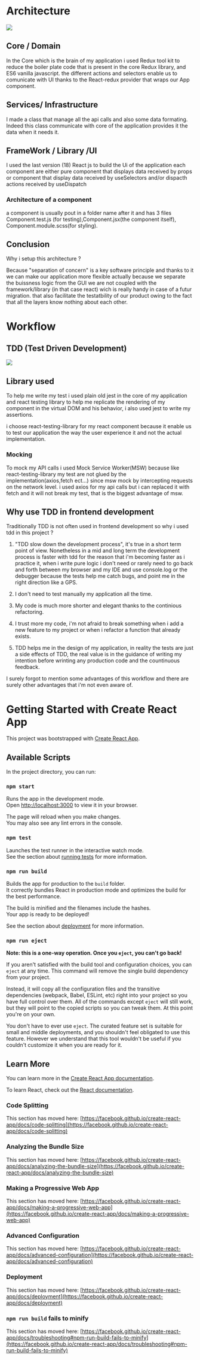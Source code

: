 # Architecture

![](public/img/Architecture.PNG)

## Core / Domain

In the Core which is the brain of my application i used Redux tool kit to reduce the boiler plate code that is present in the core Redux library, and ES6 vanilla javascript. the different actions and selectors enable us to comunicate with UI thanks to the React-redux provider that wraps our App component.

## Services/ Infrastructure

I made a class that manage all the api calls and also some data formating.
Indeed this class communicate with core of the application provides it the data when it needs it.

## FrameWork / Library /UI

I used the last version (18) React js to build the Ui of the application each component are either pure component that displays data received by props or component that display data received by useSelectors and/or dispacth actions received by useDispatch

### Architecture of a component

a component is usually pout in a folder name after it and has 3 files Component.test.js (for testing),Component.jsx(the component itself), Component.module.scss(for styling).

## Conclusion

Why i setup this architecture ?

Because "separation of concern" is a key software principle and thanks to it we can make our application more flexible actually because we separate the buissness logic from the GUI we are not coupled with the framework/library (in that case react) wich is really handy in case of a futur migration. that also facilitate the testatbility of our product owing to the fact that all the layers know nothing about each other.

# Workflow

## TDD (Test Driven Development)

![](public/img/Workflow.PNG)

## Library used

To help me write my test i used plain old jest in the core of my application and react testing library to help me replicate the rendering of my component in the virtual DOM and his behavior, i also used jest to write my assertions.

i choose react-testing-library for my react component because it enable us to test our application the way the user experience it and not the actual implementation.

### Mocking

To mock my API calls i used Mock Service Worker(MSW) because like react-testing-library my test are not glued by the implementation(axios,fetch ect...) since msw mock by intercepting requests on the network level. i used axios for my api calls but i can replaced it with fetch and it will not break my test, that is the biggest advantage of msw.

## Why use TDD in frontend development

Traditionally TDD is not often used in frontend development so why i used tdd in this project ?

1. "TDD slow down the development process", it's true in a short term point of view. Nonetheless in a mid and long term the development process is faster with tdd for the reason that i'm becoming faster as i practice it, when i write pure logic i don't need or rarely need to go back and forth between my browser and my IDE and use console.log or the debugger because the tests help me catch bugs, and point me in the right direction like a GPS.

2. I don't need to test manually my application all the time.

3. My code is much more shorter and elegant thanks to the continious refactoring.

4. I trust more my code, i'm not afraid to break something when i add a new feature to my project or when i refactor a function that already exists.

5. TDD helps me in the design of my application, in reality the tests are just a side effects of TDD, the real value is in the guidance of writing my intention before wrinting any production code and the countinuous feedback.

I surely forgot to mention some advantages of this workflow and there are surely other advantages that i'm not even aware of.

# Getting Started with Create React App

This project was bootstrapped with [Create React App](https://github.com/facebook/create-react-app).

## Available Scripts

In the project directory, you can run:

### `npm start`

Runs the app in the development mode.\
Open [http://localhost:3000](http://localhost:3000) to view it in your browser.

The page will reload when you make changes.\
You may also see any lint errors in the console.

### `npm test`

Launches the test runner in the interactive watch mode.\
See the section about [running tests](https://facebook.github.io/create-react-app/docs/running-tests) for more information.

### `npm run build`

Builds the app for production to the `build` folder.\
It correctly bundles React in production mode and optimizes the build for the best performance.

The build is minified and the filenames include the hashes.\
Your app is ready to be deployed!

See the section about [deployment](https://facebook.github.io/create-react-app/docs/deployment) for more information.

### `npm run eject`

**Note: this is a one-way operation. Once you `eject`, you can't go back!**

If you aren't satisfied with the build tool and configuration choices, you can `eject` at any time. This command will remove the single build dependency from your project.

Instead, it will copy all the configuration files and the transitive dependencies (webpack, Babel, ESLint, etc) right into your project so you have full control over them. All of the commands except `eject` will still work, but they will point to the copied scripts so you can tweak them. At this point you're on your own.

You don't have to ever use `eject`. The curated feature set is suitable for small and middle deployments, and you shouldn't feel obligated to use this feature. However we understand that this tool wouldn't be useful if you couldn't customize it when you are ready for it.

## Learn More

You can learn more in the [Create React App documentation](https://facebook.github.io/create-react-app/docs/getting-started).

To learn React, check out the [React documentation](https://reactjs.org/).

### Code Splitting

This section has moved here: [https://facebook.github.io/create-react-app/docs/code-splitting](https://facebook.github.io/create-react-app/docs/code-splitting)

### Analyzing the Bundle Size

This section has moved here: [https://facebook.github.io/create-react-app/docs/analyzing-the-bundle-size](https://facebook.github.io/create-react-app/docs/analyzing-the-bundle-size)

### Making a Progressive Web App

This section has moved here: [https://facebook.github.io/create-react-app/docs/making-a-progressive-web-app](https://facebook.github.io/create-react-app/docs/making-a-progressive-web-app)

### Advanced Configuration

This section has moved here: [https://facebook.github.io/create-react-app/docs/advanced-configuration](https://facebook.github.io/create-react-app/docs/advanced-configuration)

### Deployment

This section has moved here: [https://facebook.github.io/create-react-app/docs/deployment](https://facebook.github.io/create-react-app/docs/deployment)

### `npm run build` fails to minify

This section has moved here: [https://facebook.github.io/create-react-app/docs/troubleshooting#npm-run-build-fails-to-minify](https://facebook.github.io/create-react-app/docs/troubleshooting#npm-run-build-fails-to-minify)

